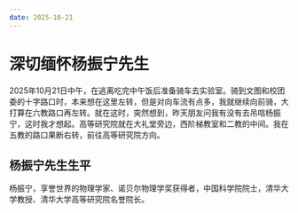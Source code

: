 ```yaml
---
date: 2025-10-21
---
```


# 深切缅怀杨振宁先生

2025年10月21日中午，在逃离吃完中午饭后准备骑车去实验室。骑到文图和校团委的十字路口时，本来想在这里左转，但是对向车流有点多，我就继续向前骑，大打算在六教路口再左转。就在这时，突然想到，昨天朋友问我有没有去吊唁杨振宁，这时我才想起。高等研究院就在大礼堂旁边，西阶梯教室和二教的中间。我在五教的路口果断右转，前往高等研究院方向。

## 杨振宁先生生平

杨振宁，享誉世界的物理学家、诺贝尔物理学奖获得者，中国科学院院士，清华大学教授、清华大学高等研究院名誉院长。
